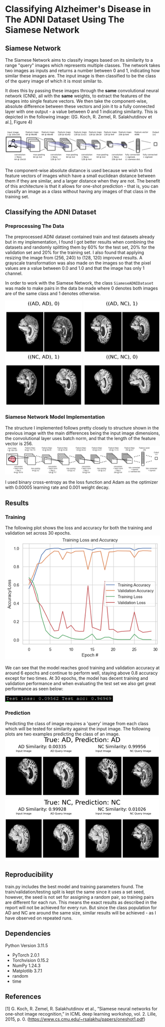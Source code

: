 # Classifying Alzheimer's Disease in The ADNI Dataset Using The Siamese Network
## Siamese Network
The Siamese Network aims to classify images based on its similarity to a range "query" images which represents multiple classes. The network takes two images as inputs and returns a number between 0 and 1, indicating how similar these images are. The input image is then classified to be the class of the query image of which it is most similar to.

It does this by passing these images through the __same__ convolutional neural network (CNN), all with the __same__ weights, to extract the features of the images into single feature vectors. We then take the component-wise, absolute difference between these vectors and join it to a fully connected layer with one output - a value between 0 and 1 indicating similarity. This is depicted in the following image: ([G. Koch, R. Zemel, R. Salakhutdinov et al.], Figure 4)

![CNN structure](./images/CNN-structure.PNG)

The component-wise absolute distance is used because we wish to find feature vectors of images which have a small euclidean distance between them if they are similar, and a larger distance when they are not. The benefit of this architecture is that it allows for one-shot prediction - that is, you can classify an image as a class without having any images of that class in the training set.

## Classifying the ADNI Dataset
### Preprocessing The Data
The preprocessed ADNI dataset contained train and test datasets already but in my implementation, I found I got better results when combining the datasets and randomly splitting them by 60% for the test set, 20% for the validation set and 20% for the training set. I also found that applying resizing the image from (256, 240) to (128, 120) improved results. A grayscale transformation was also made on the images so that the pixel values are a value between 0.0 and 1.0 and that the image has only 1 channel.

In order to work with the Siamese Network, the class `SiameseADNIDataset` was made to make pairs in the data be made where 0 denotes both images are of the same class and 1 denotes otherwise. 

<img src="./images/ADAD.png" width="250"> 
<img src="./images/ADNC.png" width="250"> 
<img src="./images/NCAD.png" width="250"> 
<img src="./images/NCNC.png" width="250">

### Siamese Network Model Implementation
The structure I implemented follows pretty closely to structure shown in the previous image with the main differences being the input image dimensions, the convolutional layer uses batch norm, and that the length of the feature vector is 256.
![CNN structure](./images/Implemented-SNN.png)

I used binary cross-entropy as the loss function and Adam as the optimizer with 0.00005 learning rate and 0.001 weight decay.

## Results
### Training
The following plot shows the loss and accuracy for both the training and validation set across 30 epochs.
![Accuracy and Loss](./images/Loss-Acc.png)

We can see that the model reaches good training and validation accuracy at around 6 epochs and continue to perform well, staying above 0.8 accuracy except for two times. At 30 epochs, the model has decent training and validation performance and when evaluating the test set we also get great performance as seen below:

<img src="./images/test_acc.png" width="350">


### Prediction
Predicting the class of image requires a 'query' image from each class which will be tested for similarity against the input image. The following plots are two examples predicting the class of an image.
<img src="./images/prediction-1.png" width="500">
<img src="./images/prediction-2.png" width="500">

## Reproducibility
train.py includes the best model and training parameters found. The train/validation/testing split is kept the same since it uses a set seed, however, the seed is not set for assigning a random pair, so training pairs are different for each run. This means the exact results as described in the report will not be achieved for every run. But since the class population for AD and NC are around the same size, similar results will be achieved - as I have observed on repeated runs. 

## Dependencies
Python Version 3.11.5
* PyTorch 2.0.1
* Torchvision 0.15.2
* NumPy 1.24.3
* Matplotlib 3.7.1
* random
* time
  

## References

[1] G. Koch, R. Zemel, R. Salakhutdinov et al., “Siamese neural networks for one-shot image recognition,” in ICML deep learning workshop, vol. 2. Lille, 2015, p. 0. (https://www.cs.cmu.edu/~rsalakhu/papers/oneshot1.pdf)